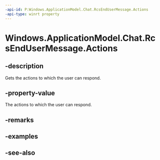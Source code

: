 ```yaml
---
-api-id: P:Windows.ApplicationModel.Chat.RcsEndUserMessage.Actions
-api-type: winrt property
---
```


<!-- Property syntax
public Windows.Foundation.Collections.IVectorView<Windows.ApplicationModel.Chat.RcsEndUserMessageAction> Actions { get; }
-->

# Windows.ApplicationModel.Chat.RcsEndUserMessage.Actions

## -description
Gets the actions to which the user can respond.

## -property-value
The actions to which the user can respond.

## -remarks

## -examples

## -see-also
